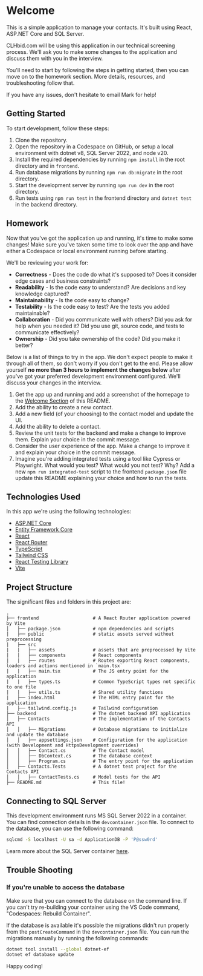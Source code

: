 # Welcome

This is a simple application to manage your contacts. It's built using React, ASP.NET Core and SQL Server.

CLHbid.com will be using this application in our technical screening process. We'll ask you to make some changes to the
application and discuss them with you in the interview.

You'll need to start by following the steps in getting started, then you can move on to the homework section. More details, resources, and troubleshooting follow that.

If you have any issues, don't hesitate to email Mark for help!

## Getting Started

To start development, follow these steps:

1. Clone the repository.
2. Open the repository in a Codespace on GitHub, or setup a local environment with dotnet v8, SQL Server 2022, and node v20.
3. Install the required dependencies by running `npm install` in the root directory and in `frontend`.
4. Run database migrations by running `npm run db:migrate` in the root directory.
5. Start the development server by running `npm run dev` in the root directory.
6. Run tests using `npm run test` in the frontend directory and `dotnet test` in the backend directory.

## Homework

Now that you've got the application up and running, it's time to make some changes! Make sure you've taken some time to
look over the app and have either a Codespace or local environment running before starting.

We'll be reviewing your work for:

- **Correctness** - Does the code do what it's supposed to? Does it consider edge cases and business constraints?
- **Readability** - Is the code easy to understand? Are decisions and key knowledge captured?
- **Maintainability** - Is the code easy to change?
- **Testability** - Is the code easy to test? Are the tests you added maintainable?
- **Collaboration** - Did you communicate well with others? Did you ask for help when you needed it? Did you use git, source code, and tests to communicate effectively?
- **Ownership** - Did you take ownership of the code? Did you make it better?

Below is a list of things to try in the app. We don't expect people to make it through all of them, so don't worry if
you don't get to the end. Please allow yourself **no more than 3 hours to implement the changes below** after you've got
your preferred development environment configured. We'll discuss your changes in the interview.

1. Get the app up and running and add a screenshot of the homepage to the [Welcome Section](#welcome) of this README.
2. Add the ability to create a new contact.
3. Add a new field (of your choosing) to the contact model and update the UI.
4. Add the ability to delete a contact.
5. Review the unit tests for the backend and make a change to improve them. Explain your choice in the commit message.
6. Consider the user experience of the app. Make a change to improve it and explain your choice in the commit message.
7. Imagine you're adding integrated tests using a tool like Cypress or Playwright. What would you test? What would you
   not test? Why? Add a new `npm run integrated-test` script to the frontend `package.json` file update this README
   explaining your choice and how to run the tests.

## Technologies Used

In this app we're using the following technologies:

- [ASP.NET Core](https://learn.microsoft.com/en-us/aspnet/core/?view=aspnetcore-8.0)
- [Entity Framework Core](https://docs.microsoft.com/en-us/ef/core/)
- [React](https://reactjs.org/)
- [React Router](https://reactrouter.com/)
- [TypeScript](https://www.typescriptlang.org/)
- [Tailwind CSS](https://tailwindcss.com/)
- [React Testing Library](https://testing-library.com/docs/react-testing-library/intro/)
- [Vite](https://vitejs.dev/)

## Project Structure

The significant files and folders in this project are:

```
.
├── frontend                    # A React Router application powered by Vite
│   ├── package.json            # npm dependencies and scripts
|   ├── public                  # static assets served without preprocessing
|   ├── src
|   |   ├── assets              # assets that are preprocessed by Vite
|   |   ├── components          # React components
|   |   ├── routes              # Routes exporting React components, loaders and actions mentioned in `main.tsx`
|   |   ├── main.tsx            # The JS entry point for the application
|   |   ├── types.ts            # Common TypeScript types not specific to one file
|   |   ├── utils.ts            # Shared utility functions
|   ├── index.html              # The HTML entry point for the application
|   ├── tailwind.config.js      # Tailwind configuration
├── backend                     # The dotnet backend API application
│   ├── Contacts                # The implementation of the Contacts API
│   │   ├── Migrations          # Database migrations to initialize and update the database
│   │   ├── appsettings.json    # Configuration for the application (with Development and HttpsDevelopment overrides)
│   │   ├── Contact.cs          # The Contact model
│   │   ├── DbContext.cs        # The database context
│   │   ├── Program.cs          # The entry point for the application
│   ├── Contacts.Tests          # A dotnet test project for the Contacts API
│   │   ├── ContactTests.cs     # Model tests for the API
├── README.md                   # This file!
```

## Connecting to SQL Server

This development environment runs MS SQL Server 2022 in a container. You can find connection details in the `devcontainer.json` file. To connect to the database, you can use the following command:

```bash
sqlcmd -S localhost -U sa -d ApplicationDB -P 'P@ssw0rd'
```

Learn more about the SQL Server container [here](https://learn.microsoft.com/en-us/sql/linux/quickstart-install-connect-ubuntu?view=sql-server-ver16&tabs=ubuntu2204#connect-locally).

## Trouble Shooting

### If you're unable to access the database
Make sure that you can connect to the database on the command line. If you can't try re-building your container using the VS Code command, "Codespaces: Rebuild Container".

If the database is available it's possible the migrations didn't run properly from the `postCreateCommand` in the `devcontainer.json` file. You can run the migrations manually by running the following commands:

```bash
dotnet tool install --global dotnet-ef
dotnet ef database update
```

Happy coding!
